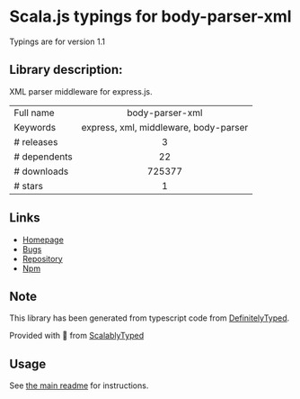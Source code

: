 
# Scala.js typings for body-parser-xml

Typings are for version 1.1

## Library description:
XML parser middleware for express.js.

|                    |                 |
| ------------------ | :-------------: |
| Full name          | body-parser-xml |
| Keywords           | express, xml, middleware, body-parser |
| # releases         | 3 |
| # dependents       | 22 |
| # downloads        | 725377 |
| # stars            | 1 |

## Links
- [Homepage](https://github.com/fiznool/body-parser-xml#readme)
- [Bugs](https://github.com/fiznool/body-parser-xml/issues)
- [Repository](https://github.com/fiznool/body-parser-xml)
- [Npm](https://www.npmjs.com/package/body-parser-xml)
    


## Note
This library has been generated from typescript code from [DefinitelyTyped](https://definitelytyped.org).

Provided with :purple_heart: from [ScalablyTyped](https://github.com/oyvindberg/ScalablyTyped)

## Usage
See [the main readme](../../readme.md) for instructions.


